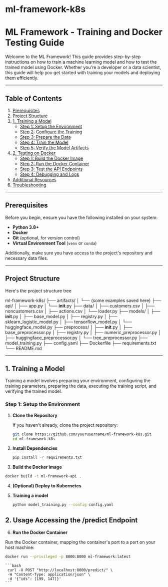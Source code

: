 
# ml-framework-k8s

# ML Framework - Training and Docker Testing Guide

Welcome to the ML Framework! This guide provides step-by-step instructions on how to train a machine learning model and how to test the trained model using Docker. Whether you're a developer or a data scientist, this guide will help you get started with training your models and deploying them efficiently.

---

## Table of Contents

1. [Prerequisites](#prerequisites)
2. [Project Structure](#project-structure)
3. [1. Training a Model](#1-training-a-model)
    - [Step 1: Setup the Environment](#step-1-setup-the-environment)
    - [Step 2: Configure the Training](#step-2-configure-the-training)
    - [Step 3: Prepare the Data](#step-3-prepare-the-data)
    - [Step 4: Train the Model](#step-4-train-the-model)
    - [Step 5: Verify the Model Artifacts](#step-5-verify-the-model-artifacts)
4. [2. Testing on Docker](#2-testing-on-docker)
    - [Step 1: Build the Docker Image](#step-1-build-the-docker-image)
    - [Step 2: Run the Docker Container](#step-2-run-the-docker-container)
    - [Step 3: Test the API Endpoints](#step-3-test-the-api-endpoints)
    - [Step 4: Debugging and Logs](#step-4-debugging-and-logs)
5. [Additional Resources](#additional-resources)
6. [Troubleshooting](#troubleshooting)

---

## Prerequisites

Before you begin, ensure you have the following installed on your system:

- **Python 3.8+**
- **Docker**
- **Git** (optional, for version control)
- **Virtual Environment Tool** (`venv` or `conda`)

Additionally, make sure you have access to the project's repository and necessary data files.

---

## Project Structure

Here's the project structure tree

ml-framework-k8s/
├── artifacts/
│   └── (some examples saved here)
├── api/
│   ├── app.py
│   └── __init__.py
├── data/
│   ├── customers.csv
│   ├── noncustomers.csv
│   ├── actions.csv
│   └── loader.py
├── models/
│   ├── __init__.py
│   ├── base_model.py
│   ├── registry.py
│   ├── sklearn_logistic_model.py
│   ├── tensorflow_model.py
│   └── huggingface_model.py
├── preprocess/
│   ├── __init__.py
│   ├── base_preprocessor.py
│   ├── registry.py
│   ├── numeric_preprocessor.py
│   ├── huggingface_preprocessor.py
│   └── tree_preprocessor.py
├── model_training.py
├── config.yaml
├── Dockerfile
├── requirements.txt
└── README.md

---

## 1. Training a Model

Training a model involves preparing your environment, configuring the training parameters, preparing the data, executing the training script, and verifying the trained model.

### Step 1: Setup the Environment

1. **Clone the Repository**

   If you haven't already, clone the project repository:

   ```bash
   git clone https://github.com/yourusername/ml-framework-k8s.git
   cd ml-framework-k8s
   ```
2. **Install Dependencies**
   ```bash 
   pip install -r requirements.txt

   ```
3. **Build the Docker image**
```bash 
docker build -t ml-framework-api .
```
4. **(Optional) Deploy to Kubernetes** 


5. **Training a model**
    ```bash
    python model_training.py --config config.yaml
    ```
 

## 2. Usage Accessing the /predict Endpoint 

6.  **Run the Docker Container**

Run the Docker container, mapping the container's port to a port on   your host machine:
   ```bash
   docker run --privileged -p 8000:8000 ml-framework:latest
   ```


    ```bash
     curl -X POST "http://localhost:8000/predict/" \
	 -H "Content-Type: application/json" \
	 -d '{"ids": [199, 147]}'
	```



